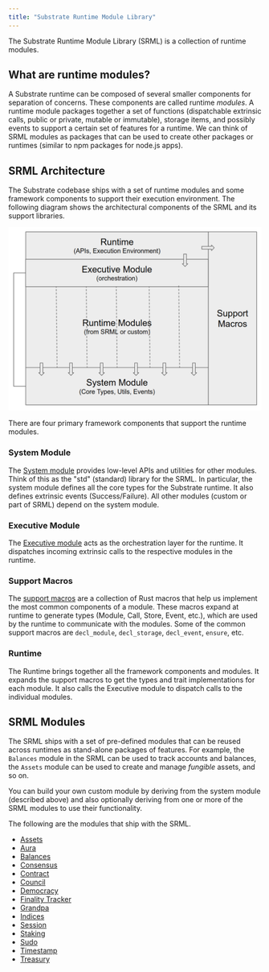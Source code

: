 ```yaml
---
title: "Substrate Runtime Module Library"
---
```

The Substrate Runtime Module Library (SRML) is a collection of runtime modules.

## What are runtime modules?

A Substrate runtime can be composed of several smaller components for separation of concerns. These components are called runtime _modules_. A runtime module packages together a set of functions (dispatchable extrinsic calls, public or private, mutable or immutable), storage items, and possibly events to support a certain set of features for a runtime. We can think of SRML modules as packages that can be used to create other packages or runtimes (similar to npm packages for node.js apps).

## SRML Architecture

The Substrate codebase ships with a set of runtime modules and some framework components to support their execution environment. The following diagram shows the architectural components of the SRML and its support libraries.

![srml-arch](../assets/srml-arch.png)

There are four primary framework components that support the runtime modules.

### System Module

The [System module](https://crates.parity.io/srml_system/index.html) provides low-level APIs and utilities for other modules. Think of this as the "std" (standard) library for the SRML. In particular, the system module defines all the core types for the Substrate runtime. It also defines extrinsic events (Success/Failure). All other modules (custom or part of SRML) depend on the system module.

### Executive Module

The [Executive module](https://crates.parity.io/srml_executive/index.html) acts as the orchestration layer for the runtime. It dispatches incoming extrinsic calls to the respective modules in the runtime.

### Support Macros

The [support macros](https://crates.parity.io/srml_support/index.html) are a collection of Rust macros that help us implement the most common components of a module. These macros expand at runtime to generate types (Module, Call, Store, Event, etc.), which are used by the runtime to communicate with the modules. Some of the common support macros are `decl_module`, `decl_storage`, `decl_event`, `ensure`, etc.

### Runtime

The Runtime brings together all the framework components and modules. It expands the support macros to get the types and trait implementations for each module. It also calls the Executive module to dispatch calls to the individual modules.

## SRML Modules

The SRML ships with a set of pre-defined modules that can be reused across runtimes as stand-alone packages of features. For example, the `Balances` module in the SRML can be used to track accounts and balances, the `Assets` module can be used to create and manage _fungible_ assets, and so on.

You can build your own custom module by deriving from the system module (described above) and also optionally deriving from one or more of the SRML modules to use their functionality.

The following are the modules that ship with the SRML.

* [Assets]()
* [Aura](https://crates.parity.io/srml_aura/index.html)
* [Balances](https://crates.parity.io/srml_balances/index.html)
* [Consensus](https://crates.parity.io/srml_consensus/index.html)
* [Contract](https://crates.parity.io/srml_contract/index.html)
* [Council](https://crates.parity.io/srml_council/index.html)
* [Democracy](https://crates.parity.io/srml_democracy/index.html)
* [Finality Tracker](https://crates.parity.io/srml_finality_tracker/index.html)
* [Grandpa](https://crates.parity.io/srml_grandpa/index.html)
* [Indices](https://crates.parity.io/srml_indices/index.html)
* [Session](https://crates.parity.io/srml_session/index.html)
* [Staking](https://crates.parity.io/srml_staking/index.html)
* [Sudo](https://crates.parity.io/srml_sudo/index.html)
* [Timestamp](https://crates.parity.io/srml_timestamp/index.html)
* [Treasury](https://crates.parity.io/srml_treasury/index.html)
